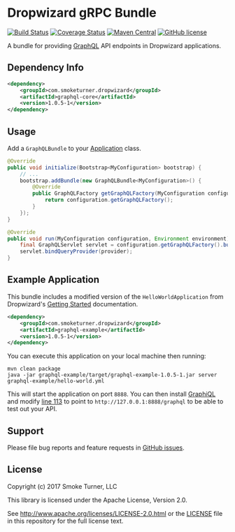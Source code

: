 Dropwizard gRPC Bundle
========================
[![Build Status](https://travis-ci.org/smoketurner/dropwizard-graphql.svg?branch=master)](https://travis-ci.org/smoketurner/dropwizard-graphql)
[![Coverage Status](https://coveralls.io/repos/smoketurner/dropwizard-graphql/badge.svg)](https://coveralls.io/r/smoketurner/dropwizard-graphql)
[![Maven Central](https://img.shields.io/maven-central/v/com.smoketurner.dropwizard/dropwizard-graphql.svg?style=flat-square)](https://maven-badges.herokuapp.com/maven-central/com.smoketurner.dropwizard/dropwizard-graphql/)
[![GitHub license](https://img.shields.io/github/license/smoketurner/dropwizard-graphql.svg?style=flat-square)](https://github.com/smoketurner/dropwizard-graphql/tree/master)

A bundle for providing [GraphQL](http://graphql.org) API endpoints in Dropwizard applications.

Dependency Info
---------------
```xml
<dependency>
    <groupId>com.smoketurner.dropwizard</groupId>
    <artifactId>graphql-core</artifactId>
    <version>1.0.5-1</version>
</dependency>
```

Usage
-----
Add a `GraphQLBundle` to your [Application](http://www.dropwizard.io/1.0.5/dropwizard-core/apidocs/io/dropwizard/Application.html) class.

```java
@Override
public void initialize(Bootstrap<MyConfiguration> bootstrap) {
    // ...
    bootstrap.addBundle(new GraphQLBundle<MyConfiguration>() {
        @Override
        public GraphQLFactory getGraphQLFactory(MyConfiguration configuration) {
            return configuration.getGraphQLFactory();
        }
    });
}

@Override
public void run(MyConfiguration configuration, Environment environment) throws Exception {
    final GraphQLServlet servlet = configuration.getGraphQLFactory().build();
    servlet.bindQueryProvider(provider);
}
```

Example Application
-------------------
This bundle includes a modified version of the `HelloWorldApplication` from Dropwizard's [Getting Started](http://www.dropwizard.io/1.0.5/docs/getting-started.html) documentation.

```xml
<dependency>
    <groupId>com.smoketurner.dropwizard</groupId>
    <artifactId>graphql-example</artifactId>
    <version>1.0.5-1</version>
</dependency>
```

You can execute this application on your local machine then running:

```
mvn clean package
java -jar graphql-example/target/graphql-example-1.0.5-1.jar server graphql-example/hello-world.yml
```

This will start the application on port `8888`. You can then install [GraphiQL](https://github.com/graphql/graphiql/tree/master/example) and modify [line 113](https://github.com/graphql/graphiql/blob/master/example/index.html#L113) to point to `http://127.0.0.1:8888/graphql` to be able to test out your API.

Support
-------
Please file bug reports and feature requests in [GitHub issues](https://github.com/smoketurner/dropwizard-graphql/issues).

License
-------
Copyright (c) 2017 Smoke Turner, LLC

This library is licensed under the Apache License, Version 2.0.

See http://www.apache.org/licenses/LICENSE-2.0.html or the [LICENSE](LICENSE) file in this repository for the full license text.